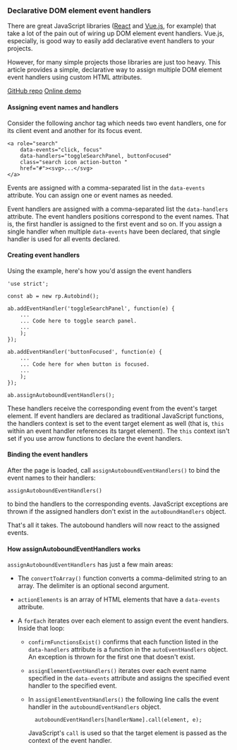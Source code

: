 ### Declarative DOM element event handlers 

There are great JavaScript libraries ([React](https://reactjs.org/) and [Vue.js](https://vuejs.org/), for example) that take a lot of the pain out of wiring up DOM element event handlers. Vue.js, especially, is good way to easily add declarative event handlers to your projects. 

However, for many simple projects those libraries are just too heavy. This article provides a simple, declarative way to assign multiple DOM element event handlers using custom HTML attributes. 

[GitHub repo](https://github.com/rogerpence/autobind-javascript-event-handlers)
[Online demo](https://rogerpence.github.io/autobind-javascript-event-handlers/)


#### Assigning event names and handlers

Consider the following anchor tag which needs two event handlers, one for its client event and another for its focus event. 

    <a role="search" 
        data-events="click, focus" 
        data-handlers="toggleSearchPanel, buttonFocused" 
        class="search icon action-button " 
        href="#"><svg>...</svg>
    </a>

Events are assigned with a comma-separated list in the `data-events` attribute. You can assign one or event names as needed. 

Event handlers are assigned with a comma-separated list the `data-handlers` attribute. The event handlers positions correspond to the event names. That is, the first handler is assigned to the first event and so on. If you assign a single handler when multiple `data-events` have been declared, that single handler is used for all events declared.

#### Creating event handlers

Using the example, here's how you'd assign the event handlers 

    'use strict';

    const ab = new rp.Autobind();

    ab.addEventHandler('toggleSearchPanel', function(e) {
        ...
        ... Code here to toggle search panel.
        ...
        );
    });

    ab.addEventHandler('buttonFocused', function(e) {
        ...
        ... Code here for when button is focused.
        ...
        );
    });

    ab.assignAutoboundEventHandlers();

These handlers receive the corresponding event from the event's target element. If event handlers are declared as traditional JavaScript functions, the handlers context is set to the event target element as well (that is, `this` within an event handler references its target element). The `this` context isn't set if you use arrow functions to declare the event handlers. 

#### Binding the event handlers

After the page is loaded, call `assignAutoboundEventHandlers()` to bind the event names to their handlers:  

    assignAutoboundEventHandlers() 

to bind the handlers to the corresponding events. JavaScript exceptions are thrown if the assigned handlers don't exist in the `autoBoundHandlers` object. 

That's all it takes. The autobound handlers will now react to the assigned events. 

#### How assignAutoboundEventHandlers works

`assignAutoboundEventHandlers` has just a few main areas: 

* The `convertToArray()` function converts a comma-delimited string to an array. The delimiter is an optional second argument.

* `actionElements` is an array of HTML elements that have a `data-events` attribute.

* A `forEach` iterates over each element to assign event the event handlers. Inside that loop: 

    * `confirmFunctionsExist()` confirms that each function listed in the `data-handlers` attribute is a function in the `autoEventHandlers` object. An exception is thrown for the first one that doesn't exist. 

    * `assignElementEventHandlers()` iterates over each event name specified in the `data-events` attribute and assigns the specified event handler to the specified event. 

    * In `assignElementEventHandlers()` the following line calls the event handler in the `autoboundEventHandlers` object.
    
            autoboundEventHandlers[handlerName].call(element, e);

        JavaScript's `call` is used so that the target element is passed as the context of the event handler.         





